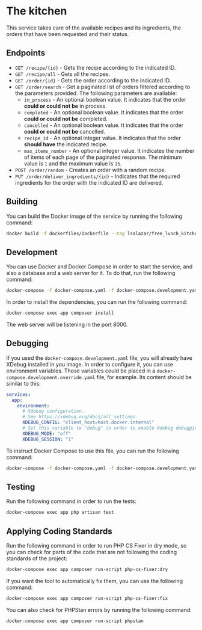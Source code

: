 # The kitchen

This service takes care of the available recipes and its ingredients, the orders that have been requested and their
status.

## Endpoints

- `GET /recipe/{id}` - Gets the recipe according to the indicated ID.
- `GET /recipe/all` - Gets all the recipes.
- `GET /order/{id}` - Gets the order according to the indicated ID.
- `GET /order/search` - Get a paginated list of orders filtered according to the parameters provided. The following
  parameters are available:
    - `in_process` - An optional boolean value. It indicates that the order **could or could not be** in process.
    - `completed` - An optional boolean value. It indicates that the order **could or could not be** completed.
    - `cancelled` - An optional boolean value. It indicates that the order **could or could not be** cancelled.
    - `recipe_id` - An optional integer value. It indicates that the order **should have** the indicated recipe.
    - `max_items_number` - An optional integer value. It indicates the number of items of each page of the paginated
      response. The minimum value is `1` and the maximum value is `15`.
- `POST /order/random` - Creates an order with a random recipe.
- `PUT /order/deliver_ingredients/{id}` - Indicates that the required ingredients for the order with the indicated ID
  are delivered.

## Building

You can build the Docker image of the service by running the following command:

```bash
docker build -f dockerfiles/Dockerfile --tag lsalazar/free_lunch_kitchen --target production .
```

## Development

You can use Docker and Docker Compose in order to start the service, and also a database and a web server for it. To do
that, run the following command:

```bash
docker-compose -f docker-compose.yaml -f docker-compose.development.yaml up -d
```

In order to install the dependencies, you can run the following command:

```bash
docker-compose exec app composer install
```

The web server will be listening in the port 8000.

## Debugging

If you used the `docker-compose.development.yaml` file, you will already have XDebug installed in you image. In order to
configure it, you can use environment variables. Those variables could be placed in
a `docker-compose.development.override.yaml` file, for example. Its content should be similar to this:

```yaml
services:
  app:
    environment:
      # Xdebug configuration.
      # See https://xdebug.org/docs/all_settings.
      XDEBUG_CONFIG: "client_host=host.docker.internal"
      # Set this variable to "debug" in order to enable Xdebug debugging.
      XDEBUG_MODE: "off"
      XDEBUG_SESSION: "1"
```

To instruct Docker Compose to use this file, you can run the following command:

```bash
docker-compose -f docker-compose.yaml -f docker-compose.development.yaml -f docker-compose.development.override.yaml up -d
```

## Testing

Run the following command in order to run the tests:

```bash
docker-compose exec app php artisan test
```

## Applying Coding Standards

Run the following command in order to run PHP CS Fixer in dry mode, so you can check for parts of the code that are not
following the coding standards of the project:

```bash
docker-compose exec app composer run-script php-cs-fixer:dry
```

If you want the tool to automatically fix them, you can use the following command:

```bash
docker-compose exec app composer run-script php-cs-fixer:fix
```

You can also check for PHPStan errors by running the following command:

```bash
docker-compose exec app composer run-script phpstan
```
